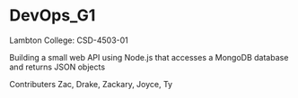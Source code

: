 # DevOps_G1
Lambton College: CSD-4503-01

Building a small web API using Node.js that accesses a MongoDB database and returns JSON objects

Contributers
Zac, Drake, Zackary, Joyce, Ty
